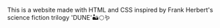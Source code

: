 This is a website made with HTML and CSS inspired by Frank Herbert's science fiction trilogy 'DUNE'🏜️🌕🪱
